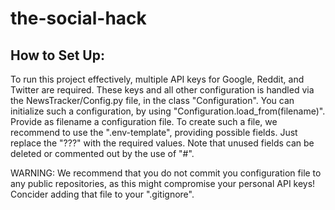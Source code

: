 # the-social-hack

## How to Set Up:

To run this project effectively, multiple API keys for Google, Reddit, and Twitter are required. These keys and all other configuration is handled via the NewsTracker/Config.py file, in the class "Configuration". You can initialize such a configuration, by using "Configuration.load_from(filename)". Provide as filename a configuration file. To create such a file, we recommend to use the ".env-template", providing possible fields. Just replace the "???" with the required values. Note that unused fields can be deleted or commented out by the use of "#".

WARNING: We recommend that you do not commit you configuration file to any public repositories, as this might compromise your personal API keys! Concider adding that file to your ".gitignore".